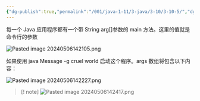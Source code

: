 ```yaml
---
{"dg-publish":true,"permalink":"/001/java-1-11/3-java/3-10/3-10-5/","dgPassFrontmatter":true,"created":"2024-05-06T14:16:26.249+08:00","updated":"2024-06-01T10:44:57.904+08:00"}
---
```


每一个 Java 应用程序都有一个带 String arg\[\]参数的 main 方法。这里的值就是命令行的参数

![Pasted image 20240506142105.png](/img/user/$/$Sys999%20Attachment/Pasted%20image%2020240506142105.png)

如果使用 java Message -g cruel world 启动这个程序。args 数组将包含以下内容：


![Pasted image 20240506142227.png](/img/user/$/$Sys999%20Attachment/Pasted%20image%2020240506142227.png)

>[!  note]
>![Pasted image 20240506142417.png](/img/user/$/$Sys999%20Attachment/Pasted%20image%2020240506142417.png)
